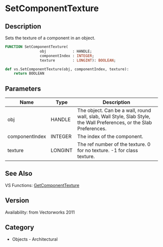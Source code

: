 # SetComponentTexture

## Description
Sets the texture of a component in an object.

```pascal
FUNCTION SetComponentTexture(
				obj            : HANDLE;
				componentIndex : INTEGER;
				texture        : LONGINT): BOOLEAN;
```

```python
def vs.SetComponentTexture(obj, componentIndex, texture):
    return BOOLEAN
```

## Parameters
|Name|Type|Description|
|---|---|---|
|obj|HANDLE|The object. Can be a wall, round wall, slab, Wall Style, Slab Style, the Wall Preferences, or the Slab Preferences.|
|componentIndex|INTEGER|The index of the component.|
|texture|LONGINT|The ref number of the texture. 0 for no texture. -1 for class texture.|

## See Also
VS Functions:
[GetComponentTexture](GetComponentTexture.md)

## Version
Availability: from Vectorworks 2011

## Category
* Objects - Architectural

